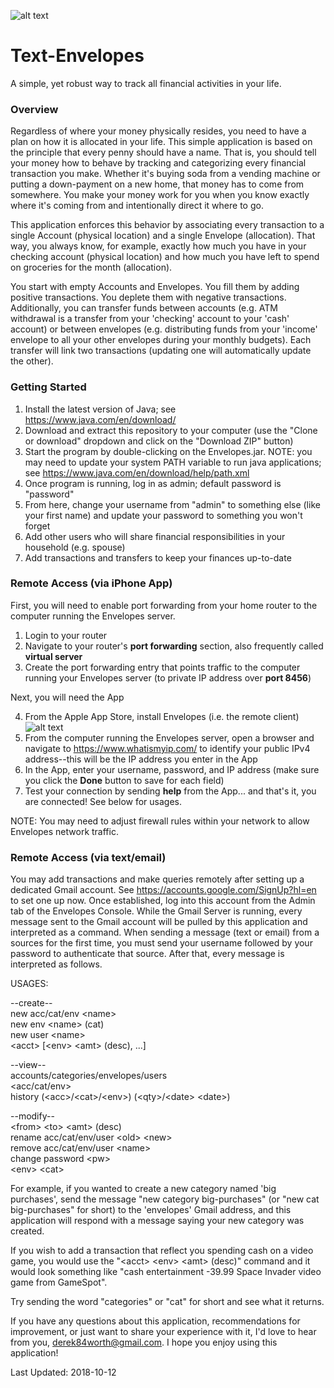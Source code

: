 ![alt text](https://github.com/derekworth/Text-Envelopes/blob/master/lib/e300.png "Envelopes Logo")

# Text-Envelopes

A simple, yet robust way to track all financial activities in your life.

### Overview

Regardless of where your money physically resides, you need to have a plan on how it is allocated in your life.  This simple application is based on the principle that every penny should have a name.  That is, you should tell your money how to behave by tracking and categorizing every financial transaction you make.  Whether it's buying soda from a vending machine or putting a down-payment on a new home, that money has to come from somewhere.  You make your money work for you when you know exactly where it's coming from and intentionally direct it where to go.

This application enforces this behavior by associating every transaction to a single Account (physical location) and a single Envelope (allocation).  That way, you always know, for example, exactly how much you have in your checking account (physical location) and how much you have left to spend on groceries for the month (allocation).

You start with empty Accounts and Envelopes.  You fill them by adding positive transactions.  You deplete them with negative transactions.  Additionally, you can transfer funds between accounts (e.g. ATM withdrawal is a transfer from your 'checking' account to your 'cash' account) or between envelopes (e.g. distributing funds from your 'income' envelope to all your other envelopes during your monthly budgets).  Each transfer will link two transactions (updating one will automatically update the other).

### Getting Started
1) Install the latest version of Java; see https://www.java.com/en/download/
2) Download and extract this repository to your computer (use the "Clone or download" dropdown and click on the "Download ZIP" button)
3) Start the program by double-clicking on the Envelopes.jar.    NOTE: you may need to update your system PATH variable to run java applications; see https://www.java.com/en/download/help/path.xml
3) Once program is running, log in as admin; default password is "password"
4) From here, change your username from "admin" to something else (like your first name) and update your password to something you won't forget
5) Add other users who will share financial responsibilities in your household (e.g. spouse)
6) Add transactions and transfers to keep your finances up-to-date

### Remote Access (via iPhone App)
First, you will need to enable port forwarding from your home router to the computer running the Envelopes server.
1) Login to your router
2) Navigate to your router's __port forwarding__ section, also frequently called __virtual server__
3) Create the port forwarding entry that points traffic to the computer running your Envelopes server (to private IP address over __port 8456__)

Next, you will need the App

4) From the Apple App Store, install Envelopes (i.e. the remote client) ![alt text](https://github.com/derekworth/Text-Envelopes/blob/master/lib/e40.png "Envelopes Logo")
5) From the computer running the Envelopes server, open a browser and navigate to https://www.whatismyip.com/ to identify your public IPv4 address--this will be the IP address you enter in the App
6) In the App, enter your username, password, and IP address (make sure you click the __Done__ button to save for each field)
7) Test your connection by sending __help__ from the App... and that's it, you are connected! See below for usages.

NOTE: You may need to adjust firewall rules within your network to allow Envelopes network traffic.


### Remote Access (via text/email)
You may add transactions and make queries remotely after setting up a dedicated Gmail account.  See https://accounts.google.com/SignUp?hl=en to set one up now.  Once established, log into this account from the Admin tab of the Envelopes Console.  While the Gmail Server is running, every message sent to the Gmail account will be pulled by this application and interpreted as a command.  When sending a message (text or email) from a sources for the first time, you must send your username followed by your password to authenticate that source.  After that, every message is interpreted as follows.

USAGES:

--create--\
new acc/cat/env \<name\>\
new env \<name\> (cat)\
new user \<name\> <password>\
\<acct\> [\<env\> \<amt\> (desc), ...]

--view--\
accounts/categories/envelopes/users\
\<acc/cat/env\>\
history (\<acc\>/\<cat\>/\<env\>) (\<qty\>/\<date\> \<date\>)

--modify--\
\<from\> \<to\> \<amt\> (desc)\
rename acc/cat/env/user \<old\> \<new\>\
remove acc/cat/env/user \<name\>\
change password \<pw\>\
\<env\> \<cat\>

For example, if you wanted to create a new category named 'big purchases', send the message "new category big-purchases" (or "new cat big-purchases" for short) to the 'envelopes' Gmail address, and this application will respond with a message saying your new category was created.

If you wish to add a transaction that reflect you spending cash on a video game, you would use the "\<acct\> \<env\> \<amt\> (desc)" command and it would look something like "cash entertainment -39.99 Space Invader video game from GameSpot".

Try sending the word "categories" or "cat" for short and see what it returns.

If you have any questions about this application, recommendations for improvement, or just want to share your experience with it, I'd love to hear from you, derek84worth@gmail.com.  I hope you enjoy using this application!

Last Updated: 2018-10-12

